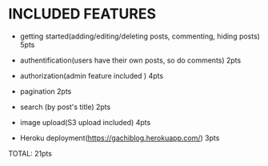 # INCLUDED FEATURES

* getting started(adding/editing/deleting posts, commenting, hiding posts) 5pts

* authentification(users have their own posts, so do comments) 2pts

* authorization(admin feature included ) 4pts

* pagination 2pts

* search (by post's title) 2pts 

* image upload(S3 upload included) 4pts

* Heroku deployment(https://gachiblog.herokuapp.com/) 3pts

TOTAL: 21pts